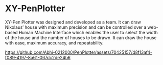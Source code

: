 # XY-PenPlotter

XY-Pen Plotter was designed and developed as a team. It can draw Nikolaus’ house with maximum precision and can be controlled over a web-based Human Machine Interface which enables the user to select the width of the house and the number of houses to be drawn. It can draw the house with ease, maximum accuracy, and repeatability.

https://github.com/Abhi-0212000/PenPlotter/assets/70425157/d8f13af4-f089-4197-8a61-067dc2de24b6

